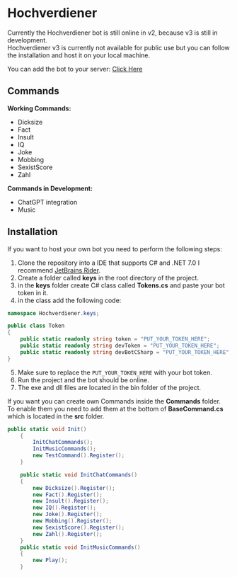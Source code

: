 ﻿# Hochverdiener
Currently the Hochverdiener bot is still online in v2, because v3 is still in development.<br>
Hochverdiener v3 is currently not available for public use but you can follow the installation and host it on your local machine.<br>

You can add the bot to your server: [Click Here](https://discord.com/api/oauth2/authorize?client_id=954136734482989096&permissions=515869494976&scope=bot)<br>
## Commands
**Working Commands:**
- Dicksize
- Fact
- Insult
- IQ
- Joke
- Mobbing
- SexistScore
- Zahl<br>

**Commands in Development:**
- ChatGPT integration
- Music
## Installation
If you want to host your own bot you need to perform the following steps:
1. Clone the repository into a IDE that supports C# and .NET 7.0 I recommend [JetBrains Rider](https://www.jetbrains.com/rider/).
2. Create a folder called **keys** in the root directory of the project.
3. in the **keys** folder create C# class called **Tokens.cs** and paste your bot token in it.
4. in the class add the following code:
```csharp
namespace Hochverdiener.keys;

public class Token
{
    public static readonly string token = "PUT_YOUR_TOKEN_HERE";
    public static readonly string devToken = "PUT_YOUR_TOKEN_HERE";
    public static readonly string devBotCSharp = "PUT_YOUR_TOKEN_HERE";
}
```
5. Make sure to replace the ``PUT_YOUR_TOKEN_HERE`` with your bot token.
6. Run the project and the bot should be online.
7. The exe and dll  files are located in the bin folder of the project.

If you want you can create own Commands inside the **Commands** folder.<br>
To enable them you need to add them at the bottom of **BaseCommand.cs** which is located in the **src** folder.<br>
```csharp
public static void Init()
    {
        InitChatCommands();
        InitMusicCommands();
        new TestCommand().Register();
    }

    public static void InitChatCommands()
    {
        new Dicksize().Register();
        new Fact().Register();
        new Insult().Register();
        new IQ().Register();
        new Joke().Register();
        new Mobbing().Register();
        new SexistScore().Register();
        new Zahl().Register();
    }
    public static void InitMusicCommands()
    {
        new Play();
    }
```
